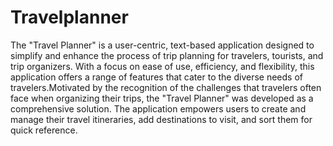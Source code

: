 # Travelplanner
The "Travel Planner" is a user-centric, text-based application designed to simplify and enhance the process of trip planning for travelers, tourists, and trip organizers. With a focus on ease of use, efficiency, and flexibility, this application offers a range of features that cater to the diverse needs of travelers.Motivated by the recognition of the challenges that travelers often face when organizing their trips, the "Travel Planner" was developed as a comprehensive solution. The application empowers users to create and manage their travel itineraries, add destinations to visit, and sort them for quick reference.
